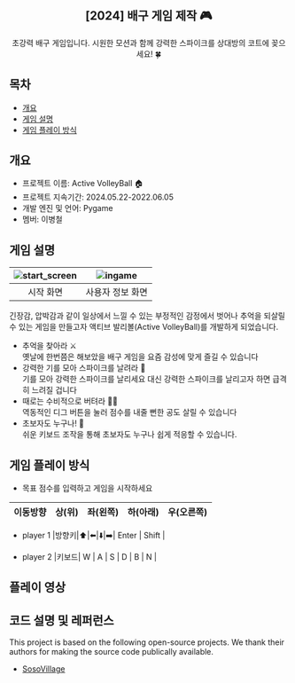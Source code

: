 <div align="center">
<h2>[2024] 배구 게임 제작 🎮</h2>
초강력 배구 게임입니다. 시원한 모션과 함께 강력한 스파이크를 상대방의 코트에 꽂으세요! 🍀
</div>

## 목차
  - [개요](#개요) 
  - [게임 설명](#게임-설명)
  - [게임 플레이 방식](#게임-플레이-방식)

## 개요
- 프로젝트 이름: Active VolleyBall 🏠
- 프로젝트 지속기간: 2024.05.22-2022.06.05
- 개발 엔진 및 언어: Pygame
- 멤버: 이병철

## 게임 설명
|![start_screen](https://github.com/2btlFe/lbc_game/assets/61321286/3875637f-36bc-48c7-9be2-fb48a931b53b)|![ingame](https://github.com/2btlFe/lbc_game/assets/61321286/2a602540-9509-43a9-8bfb-1a1f1114ef78)|
|:---:|:---:|
|시작 화면|사용자 정보 화면|

긴장감, 압박감과 같이 일상에서 느낄 수 있는 부정적인 감정에서 벗어나 추억을 되살릴 수 있는 게임을 만들고자 액티브 발리볼(Active VolleyBall)를 개발하게 되었습니다.<br>
- 추억을 찾아라 ⚔️<br>
옛날에 한번쯤은 해보았을 배구 게임을 요즘 감성에 맞게 즐길 수 있습니다 
- 강력한 기를 모아 스파이크를 날려라 🎯<br>
기를 모아 강력한 스파이크를 날리세요 대신 강력한 스파이크를 날리고자 하면 급격히 느려질 겁니다 
- 때로는 수비적으로 버텨라 🏄🏻<br>
역동적인 디그 버튼을 눌러 점수를 내줄 뻔한 공도 살릴 수 있습니다 
- 초보자도 누구나! 👶<br>
쉬운 키보드 조작을 통해 초보자도 누구나 쉽게 적응할 수 있습니다.

## 게임 플레이 방식

- 목표 점수를 입력하고 게임을 시작하세요

|이동방향|상(위)|좌(왼쪽)|하(아래)|우(오른쪽)|
|---|---|---|---|---|

- player 1
|방향키|⬆️|⬅️|⬇️|➡️| Enter | Shift | 

- player 2
|키보드| W | A | S | D | B | N |

## 플레이 영상



## 코드 설명 및 레퍼런스
This project is based on the following open-source projects. We thank their authors for making the source code publically available.

-  <a href='https://github.com/JeongHyunJi/SosoVillage'>SosoVillage
